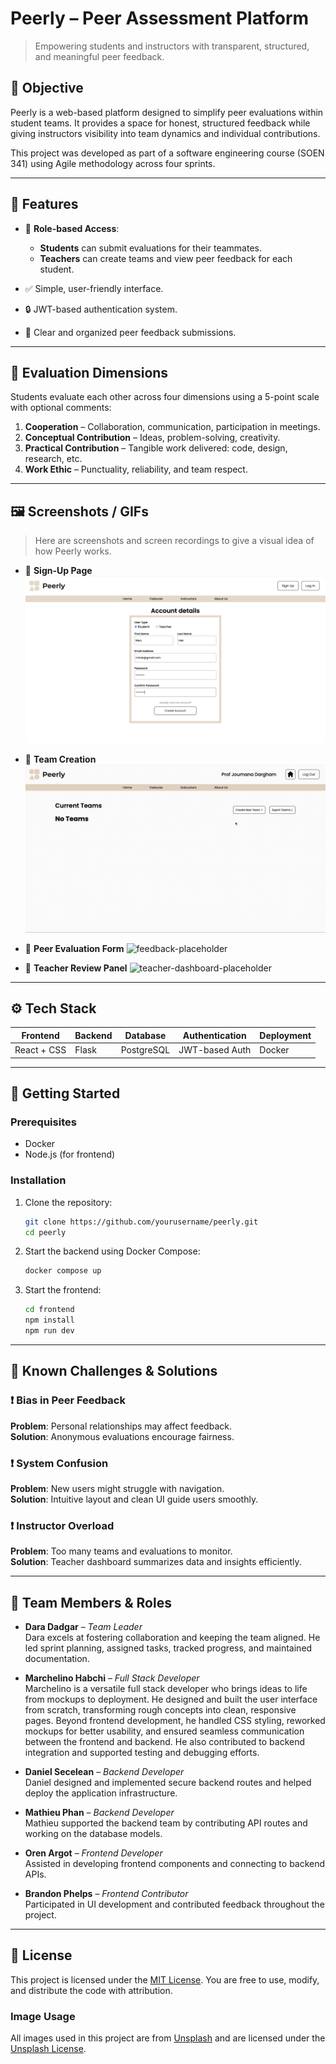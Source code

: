 # Peerly – Peer Assessment Platform

> Empowering students and instructors with transparent, structured, and meaningful peer feedback.

## 🎯 Objective

Peerly is a web-based platform designed to simplify peer evaluations within student teams. It provides a space for honest, structured feedback while giving instructors visibility into team dynamics and individual contributions.

This project was developed as part of a software engineering course (SOEN 341) using Agile methodology across four sprints.

---

## 🌟 Features

- 👤 **Role-based Access**:
  - **Students** can submit evaluations for their teammates.
  - **Teachers** can create teams and view peer feedback for each student.

- ✅ Simple, user-friendly interface.
- 🔒 JWT-based authentication system.
- 💬 Clear and organized peer feedback submissions.

---

## 🧪 Evaluation Dimensions

Students evaluate each other across four dimensions using a 5-point scale with optional comments:

1. **Cooperation** – Collaboration, communication, participation in meetings.
2. **Conceptual Contribution** – Ideas, problem-solving, creativity.
3. **Practical Contribution** – Tangible work delivered: code, design, research, etc.
4. **Work Ethic** – Punctuality, reliability, and team respect.

---

## 🖼️ Screenshots / GIFs

> Here are screenshots and screen recordings to give a visual idea of how Peerly works.

- 📸 **Sign-Up Page**
  ![signup-placeholder](media/signup.png)

- 📸 **Team Creation**
  ![teams-placeholder](media/teams.gif)

- 📸 **Peer Evaluation Form**
  ![feedback-placeholder](media/feedback.gif)

- 📸 **Teacher Review Panel**
  ![teacher-dashboard-placeholder](media/dashboard.gif)

---

## ⚙️ Tech Stack

| Frontend     | Backend   | Database     | Authentication | Deployment |
|--------------|-----------|--------------|----------------|------------|
| React + CSS  | Flask     | PostgreSQL   | JWT-based Auth | Docker     |

---

## 🚀 Getting Started

### Prerequisites

- Docker
- Node.js (for frontend)

### Installation

1. Clone the repository:
   ```bash
   git clone https://github.com/yourusername/peerly.git
   cd peerly
   ```

2. Start the backend using Docker Compose:
   ```bash
   docker compose up
   ```

3. Start the frontend:
   ```bash
   cd frontend
   npm install
   npm run dev
   ```

---

## 🧠 Known Challenges & Solutions

### ❗ Bias in Peer Feedback  
**Problem**: Personal relationships may affect feedback.  
**Solution**: Anonymous evaluations encourage fairness.

### ❗ System Confusion  
**Problem**: New users might struggle with navigation.  
**Solution**: Intuitive layout and clean UI guide users smoothly.

### ❗ Instructor Overload  
**Problem**: Too many teams and evaluations to monitor.  
**Solution**: Teacher dashboard summarizes data and insights efficiently.

---

## 👥 Team Members & Roles

- **Dara Dadgar** – *Team Leader*  
  Dara excels at fostering collaboration and keeping the team aligned. He led sprint planning, assigned tasks, tracked progress, and maintained documentation.

- **Marchelino Habchi** – *Full Stack Developer*  
Marchelino is a versatile full stack developer who brings ideas to life from mockups to deployment. He designed and built the user interface from scratch, transforming rough concepts into clean, responsive pages. Beyond frontend development, he handled CSS styling, reworked mockups for better usability, and ensured seamless communication between the frontend and backend. He also contributed to backend integration and supported testing and debugging efforts.

- **Daniel Secelean** – *Backend Developer*  
  Daniel designed and implemented secure backend routes and helped deploy the application infrastructure.

- **Mathieu Phan** – *Backend Developer*  
  Mathieu supported the backend team by contributing API routes and working on the database models.

- **Oren Argot** – *Frontend Developer*  
  Assisted in developing frontend components and connecting to backend APIs.

- **Brandon Phelps** – *Frontend Contributor*  
  Participated in UI development and contributed feedback throughout the project.

---

## 📄 License

This project is licensed under the [MIT License](./LICENSE). You are free to use, modify, and distribute the code with attribution.

### Image Usage

All images used in this project are from [Unsplash](https://unsplash.com) and are licensed under the [Unsplash License](https://unsplash.com/license).

